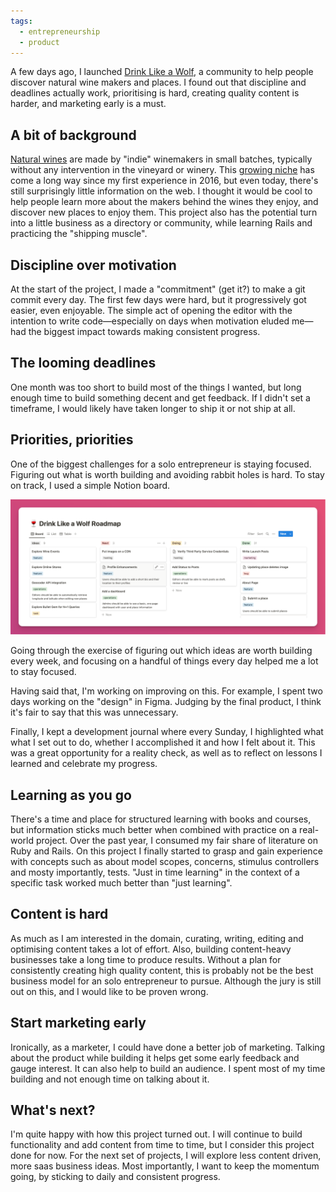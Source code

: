 ```yaml
---
tags:
  - entrepreneurship
  - product
---
```


A few days ago, I launched [Drink Like a Wolf](https://drinklikeawolf.com/), a community to help people discover natural wine makers and places. I found out that discipline and deadlines actually work, prioritising is hard, creating quality content is harder, and marketing early is a must.

## A bit of background

[Natural wines](https://drinklikeawolf.com/about) are made by "indie" winemakers in small batches, typically without any intervention in the vineyard or winery. This [growing niche](https://trends.google.com/trends/explore/TIMESERIES/1677852000?hl=en-US&tz=-480&date=all&q=%2Fm%2F02qxpcz&sni=3) has come a long way since my first experience in 2016, but even today, there's still surprisingly little information on the web. I thought it would be cool to help people learn more about the makers behind the wines they enjoy, and discover new places to enjoy them. This project also has the potential turn into a little business as a directory or community, while learning Rails and practicing the "shipping muscle".

## Discipline over motivation

At the start of the project, I made a "commitment" (get it?) to make a git commit every day. The first few days were hard, but it progressively got easier, even enjoyable. The simple act of opening the editor with the intention to write code—especially on days when motivation eluded me—had the biggest impact towards making consistent progress.

## The looming deadlines

One month was too short to build most of the things I wanted, but long enough time to build something decent and get feedback. If I didn't set a timeframe, I would likely have taken longer to ship it or not ship at all.

## Priorities, priorities

One of the biggest challenges for a solo entrepreneur is staying focused. Figuring out what is worth building and avoiding rabbit holes is hard. To stay on track, I used a simple Notion board.

![Notion Project Board](/assets/images/build-like-a-wolf/dlaw-notion-board.png)

Going through the exercise of figuring out which ideas are worth building every week, and focusing on a handful of things every day helped me a lot to stay focused.

Having said that, I'm working on improving on this. For example, I spent two days working on the "design" in Figma. Judging by the final product, I think it's fair to say that this was unnecessary.

Finally, I kept a development journal where every Sunday, I highlighted what what I set out to do, whether I accomplished it and how I felt about it. This was a great opportunity for a reality check, as well as to reflect on lessons I learned and celebrate my progress.

## Learning as you go

There's a time and place for structured learning with books and courses, but information sticks much better when combined with practice on a real-world project. Over the past year, I consumed my fair share of literature on Ruby and Rails. On this project I finally started to grasp and gain experience with concepts such as about model scopes, concerns, stimulus controllers and mosty importantly, tests. "Just in time learning" in the context of a specific task worked much better than "just learning".

## Content is hard

As much as I am interested in the domain, curating, writing, editing and optimising content takes a lot of effort. Also, building content-heavy businesses take a long time to produce results. Without a plan for consistently creating high quality content, this is probably not be the best business model for an solo entrepreneur to pursue. Although the jury is still out on this, and I would like to be proven wrong.

## Start marketing early

Ironically, as a marketer, I could have done a better job of marketing. Talking about the product while building it helps get some early feedback and gauge interest. It can also help to build an audience. I spent most of my time building and not enough time on talking about it.

## What's next?

I'm quite happy with how this project turned out. I will continue to build functionality and add content from time to time, but I consider this project done for now. For the next set of projects, I will explore less content driven, more saas business ideas. Most importantly, I want to keep the momentum going, by sticking to daily and consistent progress.